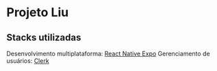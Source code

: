 # Projeto Liu

## Stacks utilizadas
Desenvolvimento multiplataforma: [React Native Expo](https://reactnative.dev/)
Gerenciamento de usuários: [Clerk](https://clerk.com/)